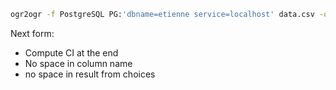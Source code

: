 ```bash
ogr2ogr -f PostgreSQL PG:'dbname=etienne service=localhost' data.csv -oo AUTODETECT_TYPE=YES -lco SCHEMA=public -lco OVERWRITE=YES -nln jentik_data
```


Next form:
* Compute CI at the end
* No space in column name
* no space in result from choices